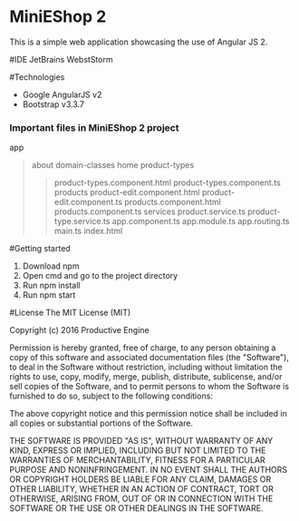 # MiniEShop 2
This is a simple web application showcasing the use of Angular JS 2.

#IDE
JetBrains WebstStorm

#Technologies
* Google AngularJS v2
* Bootstrap v3.3.7

<h3>Important files in MiniEShop 2 project</h3>

app
>about
>domain-classes
>home
>product-types
>>product-types.component.html
>>product-types.component.ts
>products
>>product-edit.component.html
>>product-edit.component.ts
>>products.component.html
>>products.component.ts
>services
>>product.service.ts
>>product-type.service.ts
>app.component.ts
>app.module.ts
>app.routing.ts
>main.ts
index.html

#Getting started
1. Download npm
2. Open cmd and go to the project directory
3. Run npm install
4. Run npm start

#License
The MIT License (MIT)

Copyright (c) 2016 Productive Engine

Permission is hereby granted, free of charge, to any person obtaining a copy of this software and associated documentation files (the "Software"), to deal in the Software without restriction, including without limitation the rights to use, copy, modify, merge, publish, distribute, sublicense, and/or sell copies of the Software, and to permit persons to whom the Software is furnished to do so, subject to the following conditions:

The above copyright notice and this permission notice shall be included in all copies or substantial portions of the Software.

THE SOFTWARE IS PROVIDED "AS IS", WITHOUT WARRANTY OF ANY KIND, EXPRESS OR IMPLIED, 
INCLUDING BUT NOT LIMITED TO THE WARRANTIES OF MERCHANTABILITY, 
FITNESS FOR A PARTICULAR PURPOSE AND NONINFRINGEMENT. IN NO EVENT SHALL THE AUTHORS OR COPYRIGHT HOLDERS BE LIABLE FOR ANY CLAIM, 
DAMAGES OR OTHER LIABILITY, WHETHER IN AN ACTION OF CONTRACT, TORT OR OTHERWISE, ARISING FROM, OUT OF OR IN
CONNECTION WITH THE SOFTWARE OR THE USE OR OTHER DEALINGS IN THE SOFTWARE.
